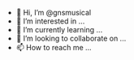 - 👋 Hi, I’m @gnsmusical
- 👀 I’m interested in ...
- 🌱 I’m currently learning ...
- 💞️ I’m looking to collaborate on ...
- 📫 How to reach me ...

<!---
gnsmusical/gnsmusical is a ✨ special ✨ repository because its `README.md` (this file) appears on your GitHub profile.
You can click the Preview link to take a look at your changes.
--->
